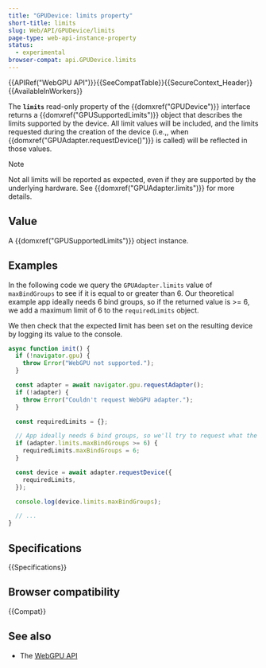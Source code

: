 ```yaml
---
title: "GPUDevice: limits property"
short-title: limits
slug: Web/API/GPUDevice/limits
page-type: web-api-instance-property
status:
  - experimental
browser-compat: api.GPUDevice.limits
---
```


{{APIRef("WebGPU API")}}{{SeeCompatTable}}{{SecureContext_Header}}{{AvailableInWorkers}}

The **`limits`** read-only property of the
{{domxref("GPUDevice")}} interface returns a {{domxref("GPUSupportedLimits")}} object that describes the limits supported by the device. All limit values will be included, and the limits requested during the creation of the device (i.e.,, when {{domxref("GPUAdapter.requestDevice()")}} is called) will be reflected in those values.

> [!NOTE]
> Not all limits will be reported as expected, even if they are supported by the underlying hardware. See {{domxref("GPUAdapter.limits")}} for more details.

## Value

A {{domxref("GPUSupportedLimits")}} object instance.

## Examples

In the following code we query the `GPUAdapter.limits` value of `maxBindGroups` to see if it is equal to or greater than 6. Our theoretical example app ideally needs 6 bind groups, so if the returned value is >= 6, we add a maximum limit of 6 to the `requiredLimits` object.

We then check that the expected limit has been set on the resulting device by logging its value to the console.

```js
async function init() {
  if (!navigator.gpu) {
    throw Error("WebGPU not supported.");
  }

  const adapter = await navigator.gpu.requestAdapter();
  if (!adapter) {
    throw Error("Couldn't request WebGPU adapter.");
  }

  const requiredLimits = {};

  // App ideally needs 6 bind groups, so we'll try to request what the app needs
  if (adapter.limits.maxBindGroups >= 6) {
    requiredLimits.maxBindGroups = 6;
  }

  const device = await adapter.requestDevice({
    requiredLimits,
  });

  console.log(device.limits.maxBindGroups);

  // ...
}
```

## Specifications

{{Specifications}}

## Browser compatibility

{{Compat}}

## See also

- The [WebGPU API](/en-US/docs/Web/API/WebGPU_API)

